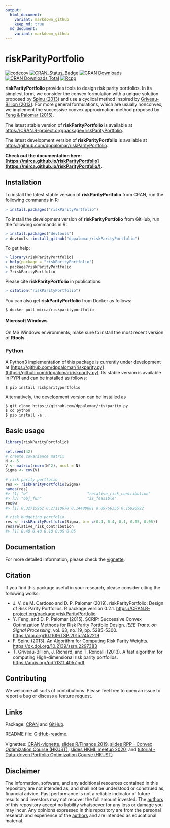 ```yaml
---
output:
  html_document:
    variant: markdown_github
    keep_md: true  
  md_document:
    variant: markdown_github
---
```


<!-- README.md is generated from README.Rmd. Please edit that file -->




# riskParityPortfolio

[![codecov](https://codecov.io/gh/mirca/riskParityPortfolio/branch/master/graph/badge.svg?token=NhOMM6MOAv)](https://codecov.io/gh/mirca/riskParityPortfolio)
[![CRAN_Status_Badge](https://www.r-pkg.org/badges/version/riskParityPortfolio)](https://CRAN.R-project.org/package=riskParityPortfolio)
[![CRAN Downloads](https://cranlogs.r-pkg.org/badges/riskParityPortfolio)](https://CRAN.R-project.org/package=riskParityPortfolio)
[![CRAN Downloads Total](https://cranlogs.r-pkg.org/badges/grand-total/riskParityPortfolio?color=brightgreen)](https://CRAN.R-project.org/package=riskParityPortfolio)
[![Rcpp](https://img.shields.io/badge/powered%20by-Rcpp-orange.svg?style=flat)](http://www.rcpp.org/)


**riskParityPortfolio** provides tools to design risk parity portfolios.
In its simplest form, we consider the convex formulation with a unique solution proposed by
[Spinu (2013)](https://dx.doi.org/10.2139/ssrn.2297383) and use a cyclical method inspired by
[Griveau-Billion (2013)](https://arxiv.org/pdf/1311.4057.pdf). For more general formulations,
which are usually nonconvex, we implement the successive convex approximation
method proposed by [Feng & Palomar (2015)](https://doi.org/10.1109/TSP.2015.2452219).

The latest stable version of **riskParityPortfolio** is available at https://CRAN.R-project.org/package=riskParityPortfolio.

The latest development version of **riskParityPortfolio** is available at https://github.com/dppalomar/riskParityPortfolio.

**Check out the documentation here: [https://mirca.github.io/riskParityPortfolio](https://mirca.github.io/riskParityPortfolio/).**

## Installation
To install the latest stable version of **riskParityPortfolio** from CRAN, run the following commands in R:

```r
> install.packages("riskParityPortfolio")
```

To install the development version of **riskParityPortfolio** from GitHub, run the following commands in R:

```r
> install.packages("devtools")
> devtools::install_github("dppalomar/riskParityPortfolio")
```

To get help:

```r
> library(riskParityPortfolio)
> help(package = "riskParityPortfolio")
> package?riskParityPortfolio
> ?riskParityPortfolio
```

Please cite **riskParityPortfolio** in publications:

```r
> citation("riskParityPortfolio")
```

You can also get **riskParityPortfolio** from Docker as follows:
```
$ docker pull mirca/riskparityportfolio
```

#### Microsoft Windows
On MS Windows environments, make sure to install the most recent version of
**Rtools**.

### Python

A Python3 implementation of this package is currently under development at [https://github.com/dppalomar/riskparity.py](https://github.com/dppalomar/riskparity.py).
Its stable version is available in PYPI and can be installed as follows:
```
$ pip install riskparityportfolio
```

Alternatively, the development version can be installed as
```
$ git clone https://github.com/dppalomar/riskparity.py
$ cd python
$ pip install -e .
```

## Basic usage


```r
library(riskParityPortfolio)

set.seed(42)
# create covariance matrix
N <- 5
V <- matrix(rnorm(N^2), ncol = N)
Sigma <- cov(V)

# risk parity portfolio
res <- riskParityPortfolio(Sigma)
names(res)
#> [1] "w"                          "relative_risk_contribution"
#> [3] "obj_fun"                    "is_feasible"
res$w
#> [1] 0.32715962 0.27110678 0.14480081 0.09766356 0.15926922

# risk budgeting portfolio
res <- riskParityPortfolio(Sigma, b = c(0.4, 0.4, 0.1, 0.05, 0.05))
res$relative_risk_contribution
#> [1] 0.40 0.40 0.10 0.05 0.05
```

## Documentation
For more detailed information, please check the
[vignette](https://CRAN.R-project.org/package=riskParityPortfolio/vignettes/RiskParityPortfolio.html).

## Citation
If you find this package useful in your research, please consider citing the following works:

- J. V. de M. Cardoso and D. P. Palomar (2019). riskParityPortfolio:
  Design of Risk Parity Portfolios. R package version 0.2.1.
  <https://CRAN.R-project.org/package=riskParityPortfolio>
- Y. Feng, and D. P. Palomar (2015). SCRIP: Successive Convex Optimization Methods for
  Risk Parity Portfolio Design. _IEEE Trans. on Signal Processing_, vol. 63, no. 19,
  pp. 5285-5300. <https://doi.org/10.1109/TSP.2015.2452219>
- F. Spinu (2013). An Algorithm for Computing Risk Parity Weights.
  <https://dx.doi.org/10.2139/ssrn.2297383>
- T. Griveau-Billion, J. Richard, and T. Roncalli (2013). A fast algorithm for computing High-dimensional risk parity portfolios. <https://arxiv.org/pdf/1311.4057.pdf>


## Contributing
We welcome all sorts of contributions. Please feel free to open an issue
to report a bug or discuss a feature request.


## Links
Package: [CRAN](https://CRAN.R-project.org/package=riskParityPortfolio) and [GitHub](https://github.com/dppalomar/riskParityPortfolio).

README file: [GitHub-readme](https://github.com/dppalomar/riskParityPortfolio/blob/master/README.md).

Vignettes: [CRAN-vignette](https://CRAN.R-project.org/package=riskParityPortfolio/vignettes/RiskParityPortfolio.html),
[slides R/Finance 2019](https://docs.google.com/viewer?url=https://github.com/dppalomar/riskParityPortfolio/raw/master/vignettes/RFinance2019-slides.pdf),
[slides RPP - Convex Optimization Course (HKUST)](https://docs.google.com/viewer?url=https://github.com/dppalomar/riskParityPortfolio/raw/master/vignettes/slides-ConvexOptimizationCourseHKUST.pdf),
[slides HKML meetup 2020](https://speakerdeck.com/mirca/breaking-down-risk-parity-portfolios-a-practical-open-source-implementation), and
[tutorial - Data-driven Portfolio Optimization Course (HKUST)](https://www.youtube.com/watch?v=xb1Xxf5LQks)


## Disclaimer
The information, software, and any additional resources contained in this repository are not intended as,
and shall not be understood or construed as, financial advice.
Past performance is not a reliable indicator of future results and investors may not recover the full
amount invested.
The [authors](https://github.com/dppalomar/riskParityPortfolio/blob/master/AUTHORS.md) of this repository
accept no liability whatsoever for any loss or damage you may incur.  Any opinions expressed in this repository
are from the personal research and experience of the [authors](https://github.com/dppalomar/riskParityPortfolio/blob/master/AUTHORS.md) and are intended as educational material.

